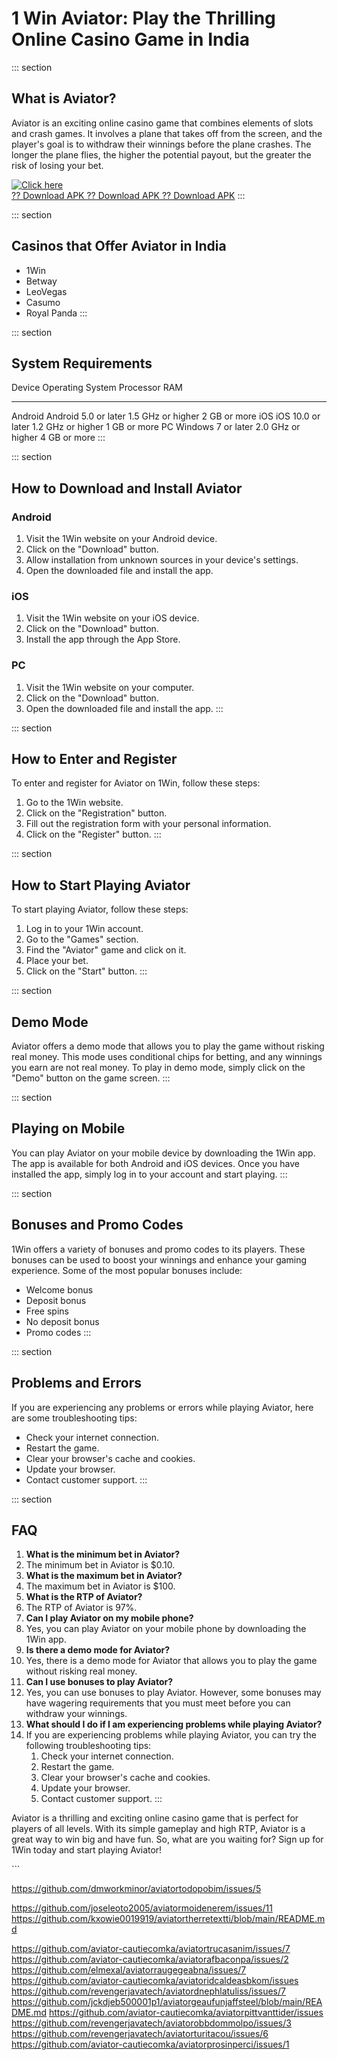 # 1 Win Aviator: Play the Thrilling Online Casino Game in India

::: section
## What is Aviator?

Aviator is an exciting online casino game that combines elements of
slots and crash games. It involves a plane that takes off from the
screen, and the player\'s goal is to withdraw their winnings before the
plane crashes. The longer the plane flies, the higher the potential
payout, but the greater the risk of losing your bet.

[![Click
here](https://readscoops.com/wp-content/uploads/2023/03/Readscoop-aviator-1-1.jpg)](https://traff.sbs/deff)\
[?? Download APK ?? Download APK ?? Download
APK](https://traff.sbs/deff)
:::

::: section
## Casinos that Offer Aviator in India

-   1Win
-   Betway
-   LeoVegas
-   Casumo
-   Royal Panda
:::

::: section
## System Requirements

  Device    Operating System       Processor           RAM
  --------- ---------------------- ------------------- --------------
  Android   Android 5.0 or later   1.5 GHz or higher   2 GB or more
  iOS       iOS 10.0 or later      1.2 GHz or higher   1 GB or more
  PC        Windows 7 or later     2.0 GHz or higher   4 GB or more
:::

::: section
## How to Download and Install Aviator

### Android

1.  Visit the 1Win website on your Android device.
2.  Click on the "Download" button.
3.  Allow installation from unknown sources in your device\'s settings.
4.  Open the downloaded file and install the app.

### iOS

1.  Visit the 1Win website on your iOS device.
2.  Click on the "Download" button.
3.  Install the app through the App Store.

### PC

1.  Visit the 1Win website on your computer.
2.  Click on the "Download" button.
3.  Open the downloaded file and install the app.
:::

::: section
## How to Enter and Register

To enter and register for Aviator on 1Win, follow these steps:

1.  Go to the 1Win website.
2.  Click on the "Registration" button.
3.  Fill out the registration form with your personal information.
4.  Click on the "Register" button.
:::

::: section
## How to Start Playing Aviator

To start playing Aviator, follow these steps:

1.  Log in to your 1Win account.
2.  Go to the "Games" section.
3.  Find the "Aviator" game and click on it.
4.  Place your bet.
5.  Click on the "Start" button.
:::

::: section
## Demo Mode

Aviator offers a demo mode that allows you to play the game without
risking real money. This mode uses conditional chips for betting, and
any winnings you earn are not real money. To play in demo mode, simply
click on the "Demo" button on the game screen.
:::

::: section
## Playing on Mobile

You can play Aviator on your mobile device by downloading the 1Win app.
The app is available for both Android and iOS devices. Once you have
installed the app, simply log in to your account and start playing.
:::

::: section
## Bonuses and Promo Codes

1Win offers a variety of bonuses and promo codes to its players. These
bonuses can be used to boost your winnings and enhance your gaming
experience. Some of the most popular bonuses include:

-   Welcome bonus
-   Deposit bonus
-   Free spins
-   No deposit bonus
-   Promo codes
:::

::: section
## Problems and Errors

If you are experiencing any problems or errors while playing Aviator,
here are some troubleshooting tips:

-   Check your internet connection.
-   Restart the game.
-   Clear your browser\'s cache and cookies.
-   Update your browser.
-   Contact customer support.
:::

::: section
## FAQ

1.  **What is the minimum bet in Aviator?**
2.  The minimum bet in Aviator is \$0.10.
3.  **What is the maximum bet in Aviator?**
4.  The maximum bet in Aviator is \$100.
5.  **What is the RTP of Aviator?**
6.  The RTP of Aviator is 97%.
7.  **Can I play Aviator on my mobile phone?**
8.  Yes, you can play Aviator on your mobile phone by downloading the
    1Win app.
9.  **Is there a demo mode for Aviator?**
10. Yes, there is a demo mode for Aviator that allows you to play the
    game without risking real money.
11. **Can I use bonuses to play Aviator?**
12. Yes, you can use bonuses to play Aviator. However, some bonuses may
    have wagering requirements that you must meet before you can
    withdraw your winnings.
13. **What should I do if I am experiencing problems while playing
    Aviator?**
14. If you are experiencing problems while playing Aviator, you can try
    the following troubleshooting tips:
    1.  Check your internet connection.
    2.  Restart the game.
    3.  Clear your browser\'s cache and cookies.
    4.  Update your browser.
    5.  Contact customer support.
:::

Aviator is a thrilling and exciting online casino game that is perfect
for players of all levels. With its simple gameplay and high RTP,
Aviator is a great way to win big and have fun. So, what are you waiting
for? Sign up for 1Win today and start playing Aviator!

\`\`\`

https://github.com/dmworkminor/aviatortodopobim/issues/5

https://github.com/joseleoto2005/aviatormoidenerem/issues/11
https://github.com/kxowie0019919/aviatortherretextti/blob/main/README.md

https://github.com/aviator-cautiecomka/aviatortrucasanim/issues/7
https://github.com/aviator-cautiecomka/aviatorafbaconpa/issues/2
https://github.com/elmexal/aviatorraugegeabna/issues/7
https://github.com/aviator-cautiecomka/aviatoridcaldeasbkom/issues
https://github.com/revengerjavatech/aviatordnephlatuliss/issues/7
https://github.com/jckdjeb500001p1/aviatorgeaufunjaffsteel/blob/main/README.md
https://github.com/aviator-cautiecomka/aviatorpittvanttider/issues
https://github.com/revengerjavatech/aviatorobbdommolpo/issues/3
https://github.com/revengerjavatech/aviatorturitacou/issues/6
https://github.com/aviator-cautiecomka/aviatorprosinperci/issues/1
